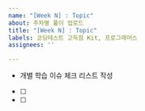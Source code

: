 ```yaml
---
name: "[Week N] : Topic"
about: 주차별 풀이 업로드
title: "[Week N] : Topic"
labels: 코딩테스트 고득점 Kit, 프로그래머스
assignees: ''

---
```


* 개별 학습 이슈 체크 리스트 작성

- [ ] 
- [ ]
